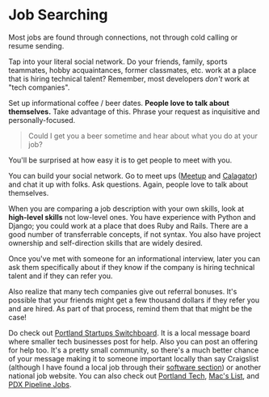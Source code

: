 # Job Searching

Most jobs are found through connections, not through cold calling or resume sending.

Tap into your literal social network.
Do your friends, family, sports teammates, hobby acquaintances, former classmates, etc. work at a place that is hiring technical talent?
Remember, most developers _don't_ work at "tech companies".

Set up informational coffee / beer dates.
**People love to talk about themselves.**
Take advantage of this.
Phrase your request as inquisitive and personally-focused.

> Could I get you a beer sometime and hear about what you do at your job?

You'll be surprised at how easy it is to get people to meet with you.

You can build your social network.
Go to meet ups ([Meetup](http://www.meetup.com/Portland-Programmer-Network/) and [Calagator](http://calagator.org)) and chat it up with folks.
Ask questions.
Again, people love to talk about themselves.

When you are comparing a job description with your own skills, look at **high-level skills** not low-level ones.
You have experience with Python and Django; you could work at a place that does Ruby and Rails.
There are a good number of transferrable concepts, if not syntax.
You also have project ownership and self-direction skills that are widely desired.

Once you've met with someone for an informational interview, later you can ask them specifically about if they know if the company is hiring technical talent and if they can refer you.

Also realize that many tech companies give out referral bonuses.
It's possible that your friends might get a few thousand dollars if they refer you and are hired.
As part of that process, remind them that that might be the case!

Do check out [Portland Startups Switchboard](https://pdxstartups.switchboardhq.com).
It is a local message board where smaller tech businesses post for help.
Also you can post an offering for help too.
It's a pretty small community, so there's a much better chance of your message making it to someone important locally than say Craigslist (although I have found a local job through their [software section](https://portland.craigslist.org/search/sof)) or another national job website.
You can also check out [Portland Tech](http://portlandtech.org), [Mac's List](http://www.macslist.org), and [PDX Pipeline Jobs](http://pdxpipeline.com/jobs/).
